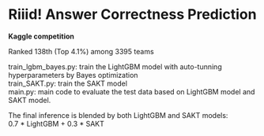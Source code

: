 # Riiid! Answer Correctness Prediction
**Kaggle competition**

Ranked 138th (Top 4.1%) among 3395 teams

train_lgbm_bayes.py: train the LightGBM model with auto-tunning hyperparameters by Bayes optimization  
train_SAKT.py: train the SAKT model  
main.py: main code to evaluate the test data based on LightGBM model and SAKT model.  

The final inference is blended by both LightGBM and SAKT models:  
0.7 * LightGBM + 0.3 * SAKT
